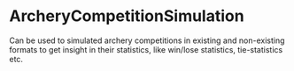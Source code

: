 # ArcheryCompetitionSimulation
Can be used to simulated archery competitions in existing and non-existing formats to get insight in their statistics, like win/lose statistics, tie-statistics etc.
